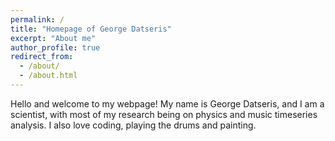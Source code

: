 ```yaml
---
permalink: /
title: "Homepage of George Datseris"
excerpt: "About me"
author_profile: true
redirect_from:
  - /about/
  - /about.html
---
```


Hello and welcome to my webpage! My name is George Datseris, and I am a scientist, with most of my research being on physics and music timeseries analysis. I also love coding, playing the drums and painting.

